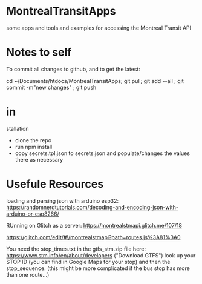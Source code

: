 # MontrealTransitApps
some apps and tools and examples for accessing the Montreal Transit API


# Notes to self

To commit all changes to github, and to get the latest:

cd ~/Documents/htdocs/MontrealTransitApps;  git pull; git  add --all ; git commit -m"new changes" ;  git push


# in
stallation

- clone the repo
- run npm install
- copy secrets.tpl.json to secrets.json and populate/changes the values there as necessary


# Usefule Resources

loading and parsing json with arduino esp32: https://randomnerdtutorials.com/decoding-and-encoding-json-with-arduino-or-esp8266/

RUnning on Glitch as a server:
https://montrealstmapi.glitch.me/107/18

https://glitch.com/edit/#!/montrealstmapi?path=routes.js%3A81%3A0


You need the stop_times.txt in the gtfs_stm.zip file here: https://www.stm.info/en/about/developers ("Download GTFS")
look up your STOP ID (you can find in Google Maps for your stop) and then the stop_sequence. (this might be more complicated if the bus stop has more than one route...)



